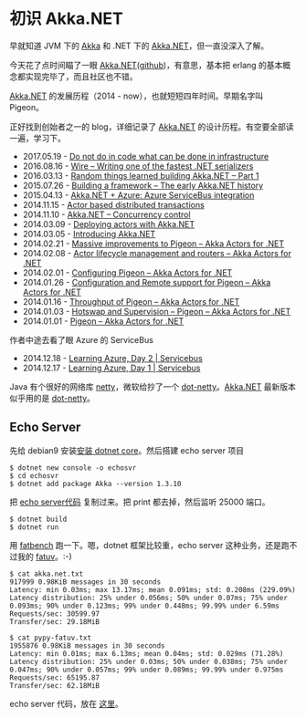 # 初识 Akka.NET

早就知道 JVM 下的 [Akka][20] 和 .NET 下的 [Akka.NET][2]，但一直没深入了解。

今天花了点时间瞄了一眼 [Akka.NET][2]([github][21])，有意思，基本把 erlang 的基本概念都实现完毕了，而且社区也不错。

[Akka.NET][2] 的发展历程（2014 - now），也就短短四年时间。早期名字叫 Pigeon。

正好找到创始者之一的 blog，详细记录了 [Akka.NET][2] 的设计历程。有空要全部读一遍，学习下。

 * 2017.05.19 - [Do not do in code what can be done in infrastructure][6]
 * 2016.08.16 - [Wire – Writing one of the fastest .NET serializers][5]
 * 2016.03.13 - [Random things learned building Akka.NET – Part 1][3]
 * 2015.07.26 - [Building a framework – The early Akka.NET history][2]
 * 2015.04.13 - [Akka.NET + Azure: Azure ServiceBus integration][19]
 * 2014.11.15 - [Actor based distributed transactions][16]
 * 2014.11.10 - [Akka.NET – Concurrency control][4]
 * 2014.03.09 - [Deploying actors with Akka.NET][15]
 * 2014.03.05 - [Introducing Akka.NET][14]
 * 2014.02.21 - [Massive improvements to Pigeon – Akka Actors for .NET][13]
 * 2014.02.08 - [Actor lifecycle management and routers – Akka Actors for .NET][12]
 * 2014.02.01 - [Configuring Pigeon – Akka Actors for .NET][11]
 * 2014.01.26 - [Configuration and Remote support for Pigeon – Akka Actors for .NET][10]
 * 2014.01.16 - [Throughput of Pigeon – Akka Actors for .NET][9]
 * 2014.01.03 - [Hotswap and Supervision – Pigeon – Akka Actors for .NET][8]
 * 2014.01.01 - [Pigeon – Akka Actors for .NET][7]

作者中途去看了眼 Azure 的 ServiceBus

 * 2014.12.18 - [Learning Azure, Day 2 | Servicebus][18]
 * 2014.12.17 - [Learning Azure, Day 1 | Servicebus][17]

Java 有个很好的网络库 [netty][22]，微软给抄了一个 [dot-netty][23]。[Akka.NET][2] 最新版本似乎用的是 [dot-netty][23]。


## Echo Server

先给 debian9 安装[安装 dotnet core][27]。然后搭建 echo server 项目

```
$ dotnet new console -o echosvr
$ cd echosvr
$ dotnet add package Akka --version 1.3.10
```

把 [echo server代码][24] 复制过来。把 print 都去掉，然后监听 25000 端口。

```
$ dotnet build
$ dotnet run
```

用 [fatbench][26] 跑一下。嗯，dotnet 框架比较重，echo server 这种业务，还是跑不过我的 [fatuv][25]。:-)

```
$ cat akka.net.txt 
917999 0.98KiB messages in 30 seconds
Latency: min 0.03ms; max 13.17ms; mean 0.091ms; std: 0.208ms (229.09%)
Latency distribution: 25% under 0.056ms; 50% under 0.07ms; 75% under 0.093ms; 90% under 0.123ms; 99% under 0.448ms; 99.99% under 6.59ms
Requests/sec: 30599.97
Transfer/sec: 29.18MiB

$ cat pypy-fatuv.txt 
1955876 0.98KiB messages in 30 seconds
Latency: min 0.01ms; max 6.13ms; mean 0.04ms; std: 0.029ms (71.28%)
Latency distribution: 25% under 0.03ms; 50% under 0.038ms; 75% under 0.047ms; 90% under 0.057ms; 99% under 0.089ms; 99.99% under 0.975ms
Requests/sec: 65195.87
Transfer/sec: 62.18MiB
```

echo server 代码，放在 [这里][28]。


[1]:http://getakka.net/
[2]:https://rogerjohansson.blog/2015/07/26/building-a-framework-the-early-akka-net-history/
[3]:https://rogerjohansson.blog/2016/03/13/random-things-learned-building-akka-net-part-1/
[4]:https://rogerjohansson.blog/2014/11/10/akka-net-concurrency-control/
[5]:https://rogerjohansson.blog/2016/08/16/wire-writing-one-of-the-fastest-net-serializers/
[6]:https://rogerjohansson.blog/2017/05/19/do-not-do-in-code-what-can-be-done-in-infrastructure/
[7]:https://rogerjohansson.blog/2014/01/01/pigeon-akka-actors-for-net/
[8]:https://rogerjohansson.blog/2014/01/03/hotswap-and-supervision-pigeon-akka-actors-for-net/
[9]:https://rogerjohansson.blog/2014/01/16/throughput-of-pigeon-akka-actors-for-net/
[10]:https://rogerjohansson.blog/2014/01/26/3294/
[11]:https://rogerjohansson.blog/2014/02/01/configuring-pigeon-akka-actors-for-net/
[12]:https://rogerjohansson.blog/2014/02/08/actor-lifecycle-management-and-routers-akka-actors-for-net/
[13]:https://rogerjohansson.blog/2014/02/21/massive-improvements-to-pigeon-akka-actors-for-net/
[14]:https://rogerjohansson.blog/2014/03/05/introducing-akka-net/
[15]:https://rogerjohansson.blog/2014/03/09/deploying-actors-with-akka-net/
[16]:https://rogerjohansson.blog/2014/11/15/actor-based-distributed-transactions/
[17]:https://rogerjohansson.blog/2014/12/17/learning-azure-day-1-servicebus/
[18]:https://rogerjohansson.blog/2014/12/18/learning-azure-day-2-servicebus/
[19]:https://rogerjohansson.blog/2015/04/13/akka-net-azure-azure-servicebus-integration/
[20]:https://akka.io/
[21]:https://github.com/akkadotnet/akka.net
[22]:https://netty.io/
[23]:https://github.com/Azure/DotNetty
[24]:https://github.com/akkadotnet/akka.net/tree/dev/src/examples/TcpEchoService.Server
[25]:https://github.com/kasicass/fatuv
[26]:https://github.com/kasicass/fatbench
[27]:https://dotnet.microsoft.com/learn/dotnet/hello-world-tutorial
[28]:https://github.com/kasicass/kasicass/tree/master/akka.net/echosvr
